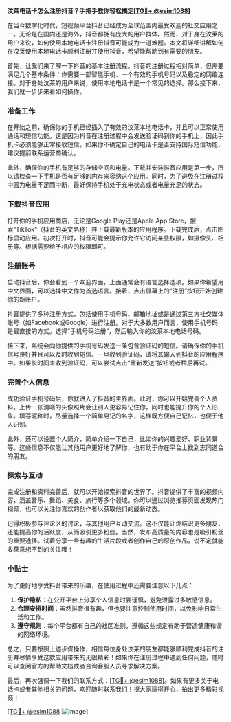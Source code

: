 **汶莱电话卡怎么注册抖音？手把手教你轻松搞定[[TG💪+ @esim1088](https://t.me/s/esim1088)]**

在当今数字化时代，短视频平台抖音已经成为全球范围内最受欢迎的社交应用之一。无论是在国内还是海外，抖音都拥有庞大的用户群体。然而，对于身在汶莱的用户来说，如何使用本地电话卡注册抖音可能成为一道难题。本文将详细讲解如何在汶莱使用本地电话卡顺利注册并使用抖音，希望能帮助到有需要的朋友。

首先，让我们来了解一下抖音的基本注册流程。抖音的注册过程相对简单，但需要满足几个基本条件：你需要一部智能手机、一个有效的手机号码以及稳定的网络连接。对于身处汶莱的用户来说，使用本地电话卡是一个常见的选择。那么接下来，我们就一步步来看如何操作。

### 准备工作

在开始之前，确保你的手机已经插入了有效的汶莱本地电话卡，并且可以正常使用通话和短信功能。这是因为抖音在注册过程中会发送验证码到你的手机上，因此手机卡必须能够正常接收短信。如果你不确定自己的电话卡是否支持国际短信功能，建议提前联系运营商确认。

此外，确保你的手机有足够的存储空间和电量。下载并安装抖音应用是第一步，所以请检查一下手机是否有足够的内存来容纳这个应用。同时，为了避免在注册过程中因为电量不足而中断，最好保持手机处于充电状态或者电量充足的状态。

### 下载抖音应用

打开你的手机应用商店，无论是Google Play还是Apple App Store，搜索“TikTok”（抖音的英文名称）并下载最新版本的应用程序。下载完成后，点击图标启动应用。初次打开时，抖音可能会提示你允许它访问某些权限，如摄像头、相册等。根据需要给予相应的权限即可。

### 注册账号

启动抖音后，你会看到一个欢迎界面，上面通常会有语言选择选项。如果你希望用中文界面，可以选择中文作为首选语言。接着，点击屏幕上的“注册”按钮开始创建你的新账户。

抖音提供了多种注册方式，包括使用手机号码、邮箱地址或是通过第三方社交媒体账号（如Facebook或Google）进行注册。对于大多数用户而言，使用手机号码是最直接的方式。选择“手机号码注册”，然后输入你的汶莱本地电话号码。

接下来，系统会向你提供的手机号码发送一条包含验证码的短信。请确保你的手机信号良好并且可以及时收到短信。一旦收到验证码，请将其输入到抖音的应用程序中。如果长时间未收到验证码，可以尝试点击“重新发送”按钮或者稍后再试。

### 完善个人信息

成功验证手机号码后，你就进入了抖音的主界面。此时，你可以开始完善个人资料。上传一张清晰的头像照片会让别人更容易记住你，同时也能提升你的个人形象。填写昵称时，尽量选择一个简单易记的名字，这样既方便自己记忆，也便于他人识别。

此外，还可以设置个人简介，简单介绍一下自己，比如你的兴趣爱好、职业背景等。这些信息不仅能让其他用户更好地了解你，也有助于你在平台上找到志同道合的朋友。

### 探索与互动

完成注册和资料完善后，就可以开始探索抖音的世界了。抖音提供了丰富的视频内容，涵盖音乐、舞蹈、美食、旅行等多个领域。你可以通过浏览推荐页面发现热门视频，也可以关注你喜欢的创作者以获取他们的最新动态。

记得积极参与评论区的讨论，与其他用户互动交流。这不仅能让你结识更多朋友，还能提高你的活跃度，从而吸引更多粉丝。当然，发布高质量的内容也是吸引粉丝的重要途径。试着分享一些有趣的生活片段或者创作自己的原创作品，说不定就能收获意想不到的关注哦！

### 小贴士

为了更好地享受抖音带来的乐趣，在使用过程中还需要注意以下几点：

1. **保护隐私**：在公开平台上分享个人信息时要谨慎，避免泄露过多敏感信息。
2. **合理安排时间**：虽然抖音很有趣，但也要注意控制使用时间，以免影响日常生活和工作。
3. **遵守规则**：每个平台都有自己的社区准则，遵循这些规定有助于营造健康和谐的网络环境。

总之，只要按照上述步骤操作，相信每位身处汶莱的朋友都能够顺利完成抖音的注册并尽情享受这款应用带来的无限精彩！如果你在注册过程中遇到任何问题，随时可以查阅官方的帮助文档或者咨询客服人员寻求解决方案。

最后，再次强调一下我们的联系方式：[[TG💪+ @esim1088](https://t.me/s/esim1088)]。如果有更多关于电话卡或者其他相关的问题，欢迎随时联系我们！祝大家玩得开心，拍出更多精彩视频！

[[TG💪+ @esim1088](https://t.me/s/esim1088) ![Image](https://i.postimg.cc/4NQfJmqS/Snipaste-2025-05-13-00-14-12.png)]
